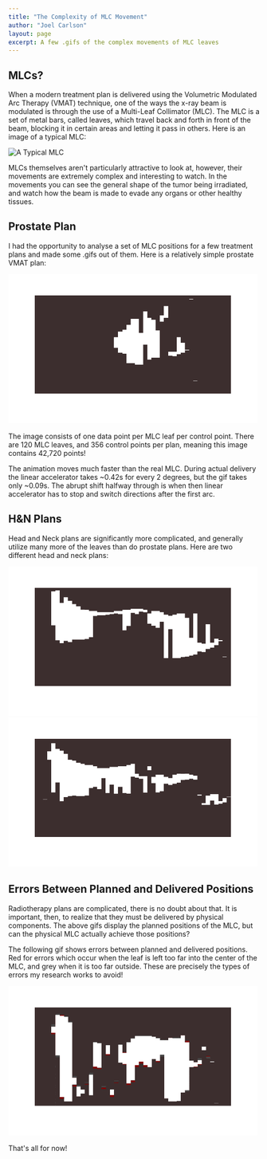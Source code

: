 ```yaml
---
title: "The Complexity of MLC Movement"
author: "Joel Carlson"
layout: page
excerpt: A few .gifs of the complex movements of MLC leaves
---
```


## MLCs?

When a modern treatment plan is delivered using the Volumetric Modulated Arc Therapy (VMAT) technique, one of the ways the x-ray beam is modulated is through the use of a Multi-Leaf Collimator (MLC).  The MLC is a set of metal bars, called leaves, which travel back and forth in front of the beam, blocking it in certain areas and letting it pass in others. Here is an image of a typical MLC:

<img src="http://i.imgur.com/onD7Z1R.jpg" title="A Typical MLC" />

MLCs themselves aren't particularly attractive to look at, however, their movements are extremely complex and interesting to watch. In the movements you can see the general shape of the tumor being irradiated, and watch how the beam is made to evade any organs or other healthy tissues.

## Prostate Plan

I had the opportunity to analyse a set of MLC positions for a few treatment plans and made some .gifs out of them. Here is a relatively simple prostate VMAT plan:

<img src="/figs/MLCMovement/prostateGIF.gif" title="A relatively simple prostate plan" />

The image consists of one data point per MLC leaf per control point.  There are 120 MLC leaves, and 356 control points per plan, meaning this image contains 42,720 points!

The animation moves much faster than the real MLC.  During actual delivery the linear accelerator takes ~0.42s for every 2 degrees, but the gif takes only ~0.09s. The abrupt shift halfway through is when then linear accelerator has to stop and switch directions after the first arc.

## H&N Plans

Head and Neck plans are significantly more complicated, and generally utilize many more of the leaves than do prostate plans. Here are two different head and neck plans:

<img src="/figs/MLCMovement/hn1GIF.gif" title="A typical HN plan" />

<img src="/figs/MLCMovement/hn2GIF.gif" title="A more complex HN plan" />

## Errors Between Planned and Delivered Positions

Radiotherapy plans are complicated, there is no doubt about that. It is important, then, to realize that they must be delivered by physical components. The above gifs display the planned positions of the MLC, but can the physical MLC actually achieve those positions?

The following gif shows errors between planned and delivered positions. Red for errors which occur when the leaf is left too far into the center of the MLC, and grey when it is too far outside. These are precisely the types of errors my research works to avoid!

<img src="/figs/MLCMovement/planVsDeliverGIF.gif" title="Differences between planned and delivered positions" />

That's all for now!
